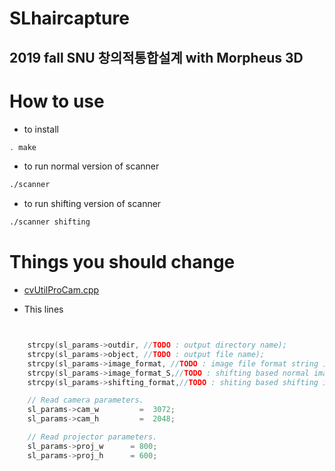 # SLhaircapture 
## 2019 fall SNU 창의적통합설계 with Morpheus 3D

# How to use

- to install
```bash
. make
```

- to run normal version of scanner
```bash
./scanner 
```
- to run shifting version of scanner
```bash
./scanner shifting
```

# Things you should change

- [cvUtilProCam.cpp](./SLhaircapture/cvUtilProCam.cpp)

* This lines
```cpp


	strcpy(sl_params->outdir, //TODO : output directory name);
	strcpy(sl_params->object, //TODO : output file name);
	strcpy(sl_params->image_format, //TODO : image file format string );
	strcpy(sl_params->image_format_S,//TODO : shifting based normal image format string);
	strcpy(sl_params->shifting_format,//TODO : shiting based shifting image format string);

	// Read camera parameters.
	sl_params->cam_w         =  3072;
	sl_params->cam_h         =  2048;

	// Read projector parameters.
	sl_params->proj_w      = 800;
	sl_params->proj_h      = 600;
```
